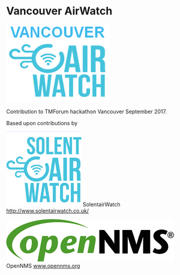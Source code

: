 # Vancouver AirWatch

![image](https://github.com/gallenc/tmforumhack2017/blob/master/TMForumVancouver2017Hack/VANCOUVER_AIRWATCH.png)

Contribution to TMForum hackathon Vancouver September 2017. 

Based upon contributions by 

![image](https://github.com/gallenc/tmforumhack2017/blob/master/TMForumVancouver2017Hack/SolentAirwatchLogo28094956.png)
SolentairWatch http://www.solentairwatch.co.uk/

![image](https://github.com/gallenc/tmforumhack2017/blob/master/TMForumVancouver2017Hack/opennmsLogo.png)
OpenNMS www.opennms.org
